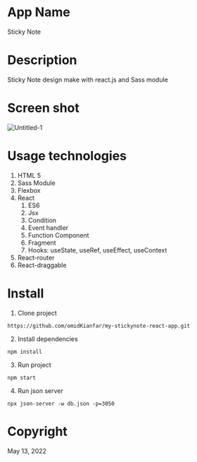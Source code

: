 # App Name

Sticky Note

# Description

Sticky Note design make with react.js and Sass module

# Screen shot

![Untitled-1](https://user-images.githubusercontent.com/97664457/169257531-c21ab6fb-0202-42ba-8410-e680a587368a.jpg)

# Usage technologies

1. HTML 5
2. Sass Module
3. Flexbox
4. React
   1. ES6
   2. Jsx
   3. Condition
   4. Event handler
   5. Function Component
   6. Fragment
   7. Hooks:
      useState,
      useRef,
      useEffect,
      useContext
5. React-router
6. React-draggable

# Install

  1. Clone project

    https://github.com/omidKianfar/my-stickynote-react-app.git

  2. Install dependencies

    npm install

  3. Run project

    npm start

  4. Run json server

    npx json-server -w db.json -p=3050

# Copyright

May 13, 2022
